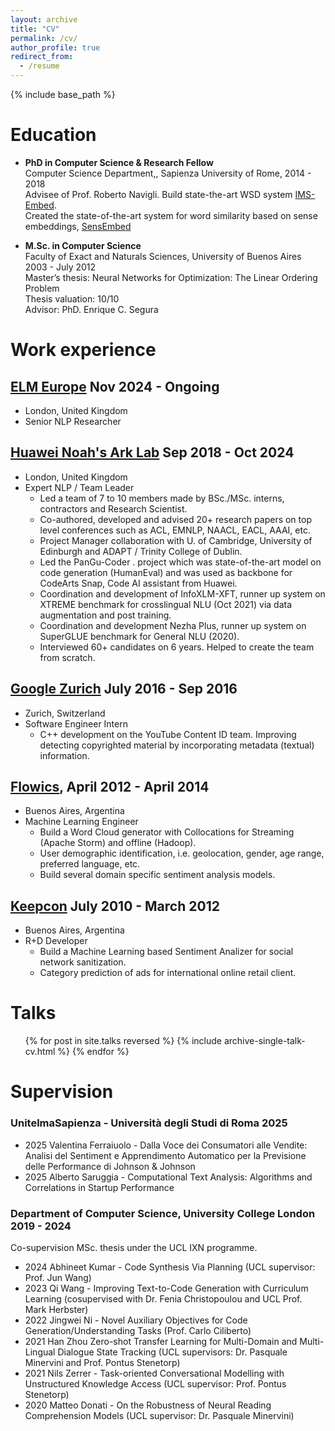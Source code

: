 ```yaml
---
layout: archive
title: "CV"
permalink: /cv/
author_profile: true
redirect_from:
  - /resume
---
```


{% include base_path %}

Education
======
* **PhD in Computer Science & Research Fellow**\
Computer Science Department,, Sapienza University of Rome, 2014 - 2018\
Advisee of Prof. Roberto Navigli.
Build state-the-art WSD system [IMS-Embed](https://aclanthology.org/P16-1085/).\
Created the state-of-the-art system for word similarity based on sense embeddings, [SensEmbed](https://aclanthology.org/P15-1010/)

* **M.Sc. in Computer Science**\
Faculty of Exact and Naturals Sciences, University of Buenos Aires 2003 - July 2012\
Master’s thesis: Neural Networks for Optimization: The Linear Ordering Problem\
Thesis valuation: 10/10\
Advisor: PhD. Enrique C. Segura

Work experience
======

## [**ELM Europe**](https://elmeurope.com/) Nov 2024 - Ongoing
* London, United Kingdom
* Senior NLP Researcher

## [**Huawei Noah's Ark Lab**](https://noahlab.com.hk/#/home) Sep 2018 - Oct 2024
* London, United Kingdom
* Expert NLP / Team Leader 
  * Led a team of 7 to 10 members made by BSc./MSc. interns, contractors and Research Scientist.
  * Co-authored, developed and advised 20+ research papers on top level conferences such as ACL, EMNLP, NAACL, EACL, AAAI, etc.
  * Project Manager collaboration with U. of Cambridge, University of Edinburgh and ADAPT / Trinity College of Dublin.
  * Led the PanGu-Coder . project which was state-of-the-art model on code generation (HumanEval) and was used as backbone for CodeArts Snap, Code AI assistant from Huawei.
  * Coordination and development of InfoXLM-XFT, runner up system on XTREME benchmark for crosslingual NLU (Oct 2021) via data augmentation and post training.
  * Coordination and development Nezha Plus, runner up system on SuperGLUE benchmark for General NLU (2020).
  * Interviewed 60+ candidates on 6 years. Helped to create the team from scratch.

## [**Google Zurich**](https://support.google.com/youtube/answer/2797370?hl=en) July 2016 - Sep 2016
* Zurich, Switzerland
* Software Engineer Intern 
  * C++ development on the YouTube Content ID team. Improving detecting copyrighted material by incorporating metadata (textual) information.

##  [**Flowics**](https://www.flowics.com/), April 2012 - April 2014
* Buenos Aires, Argentina
* Machine Learning Engineer
  * Build a Word Cloud generator with Collocations for Streaming (Apache Storm) and offline (Hadoop).
  * User demographic identification, i.e. geolocation, gender, age range, preferred language, etc.
  * Build several domain specific sentiment analysis models.

## [**Keepcon**](https://keepcon.com/en/) July 2010 - March 2012
* Buenos Aires, Argentina
* R+D Developer
  * Build a Machine Learning based Sentiment Analizer for social network sanitization.
  * Category prediction of ads for international online retail client.
  
Talks
======
  <ul>{% for post in site.talks reversed %}
    {% include archive-single-talk-cv.html  %}
  {% endfor %}</ul>
  
  
Supervision
======

### UnitelmaSapienza - Università degli Studi di Roma 2025

* 2025 Valentina Ferraiuolo - Dalla Voce dei Consumatori alle Vendite: Analisi del Sentiment e Apprendimento Automatico per la Previsione delle Performance di Johnson & Johnson ​
* 2025 Alberto Saruggia - Computational Text Analysis: Algorithms and Correlations in Startup Performance ​

### Department of Computer Science, University College London 2019 - 2024

Co-supervision MSc. thesis under the UCL IXN programme.
* 2024 Abhineet Kumar - Code Synthesis Via Planning (UCL supervisor: Prof. Jun Wang)
* 2023 Qi Wang - Improving Text-to-Code Generation with Curriculum Learning (cosupervised with Dr. Fenia Christopoulou and UCL Prof. Mark Herbster)
* 2022 Jingwei Ni - Novel Auxiliary Objectives for Code Generation/Understanding Tasks (Prof. Carlo Ciliberto)
* 2021 Han Zhou Zero-shot Transfer Learning for Multi-Domain and Multi-Lingual Dialogue State Tracking (UCL supervisors: Dr. Pasquale Minervini and Prof. Pontus Stenetorp)
* 2021 Nils Zerrer - Task-oriented Conversational Modelling with Unstructured Knowledge Access (UCL supervisor: Prof. Pontus Stenetorp)
* 2020 Matteo Donati - On the Robustness of Neural Reading Comprehension Models (UCL supervisor: Dr. Pasquale Minervini)
